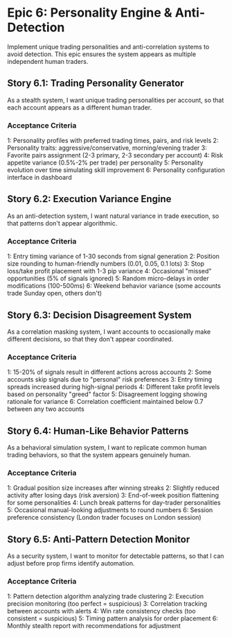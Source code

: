 # Epic 6: Personality Engine & Anti-Detection

Implement unique trading personalities and anti-correlation systems to avoid detection. This epic ensures the system appears as multiple independent human traders.

## Story 6.1: Trading Personality Generator

As a stealth system,
I want unique trading personalities per account,
so that each account appears as a different human trader.

### Acceptance Criteria

1: Personality profiles with preferred trading times, pairs, and risk levels
2: Personality traits: aggressive/conservative, morning/evening trader
3: Favorite pairs assignment (2-3 primary, 2-3 secondary per account)
4: Risk appetite variance (0.5%-2% per trade) per personality
5: Personality evolution over time simulating skill improvement
6: Personality configuration interface in dashboard

## Story 6.2: Execution Variance Engine

As an anti-detection system,
I want natural variance in trade execution,
so that patterns don't appear algorithmic.

### Acceptance Criteria

1: Entry timing variance of 1-30 seconds from signal generation
2: Position size rounding to human-friendly numbers (0.01, 0.05, 0.1 lots)
3: Stop loss/take profit placement with 1-3 pip variance
4: Occasional "missed" opportunities (5% of signals ignored)
5: Random micro-delays in order modifications (100-500ms)
6: Weekend behavior variance (some accounts trade Sunday open, others don't)

## Story 6.3: Decision Disagreement System

As a correlation masking system,
I want accounts to occasionally make different decisions,
so that they don't appear coordinated.

### Acceptance Criteria

1: 15-20% of signals result in different actions across accounts
2: Some accounts skip signals due to "personal" risk preferences
3: Entry timing spreads increased during high-signal periods
4: Different take profit levels based on personality "greed" factor
5: Disagreement logging showing rationale for variance
6: Correlation coefficient maintained below 0.7 between any two accounts

## Story 6.4: Human-Like Behavior Patterns

As a behavioral simulation system,
I want to replicate common human trading behaviors,
so that the system appears genuinely human.

### Acceptance Criteria

1: Gradual position size increases after winning streaks
2: Slightly reduced activity after losing days (risk aversion)
3: End-of-week position flattening for some personalities
4: Lunch break patterns for day-trader personalities
5: Occasional manual-looking adjustments to round numbers
6: Session preference consistency (London trader focuses on London session)

## Story 6.5: Anti-Pattern Detection Monitor

As a security system,
I want to monitor for detectable patterns,
so that I can adjust before prop firms identify automation.

### Acceptance Criteria

1: Pattern detection algorithm analyzing trade clustering
2: Execution precision monitoring (too perfect = suspicious)
3: Correlation tracking between accounts with alerts
4: Win rate consistency checks (too consistent = suspicious)
5: Timing pattern analysis for order placement
6: Monthly stealth report with recommendations for adjustment
